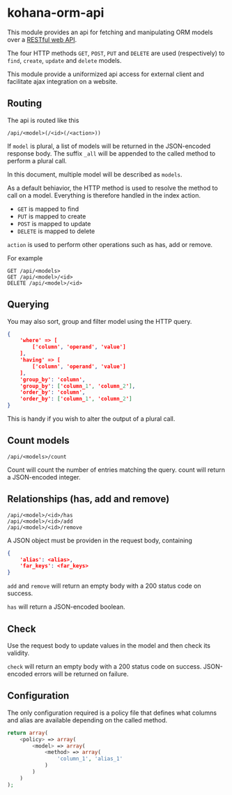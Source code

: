 kohana-orm-api
===============
This module provides an api for fetching and manipulating ORM models over a 
[RESTful web API](https://en.wikipedia.org/wiki/REST#RESTful_web_APIs). 

The four HTTP methods `GET`, `POST`, `PUT` and `DELETE` are used 
(respectively) to `find`, `create`, `update` and `delete` models.

This module provide a uniformized api access for external client and facilitate
ajax integration on a website.

Routing
--------
The api is routed like this

```
/api/<model>(/<id>(/<action>))
```
    
If `model` is plural, a list of models will be returned in the JSON-encoded 
response body. The suffix `_all` will be appended to the called method to
perform a plural call.

In this document, multiple model will be described as `models`.

As a default behiavior, the HTTP method is used to resolve the method to call on 
a model. Everything is therefore handled in the index action.

* `GET` is mapped to find
* `PUT` is mapped to create
* `POST` is mapped to update
* `DELETE` is mapped to delete

`action` is used to perform other operations such as has, add or remove.

For example
```
GET /api/<models>
GET /api/<model>/<id>
DELETE /api/<model>/<id>
```

Querying
--------
You may also sort, group and filter model using the HTTP query.

```json
{
    'where' => [
        ['column', 'operand', 'value']
    ],
    'having' => [
        ['column', 'operand', 'value']
    ],
    'group_by': 'column',
    'group_by': ['column_1', 'column_2'],
    'order_by': 'column',
    'order_by': ['column_1', 'column_2']
}
```

This is handy if you wish to alter the output of a plural call.

Count models
------------
```
/api/<models>/count
```
Count will count the number of entries matching the query.
count will return a JSON-encoded integer.

Relationships (has, add and remove)
-------------------
```
/api/<model>/<id>/has
/api/<model>/<id>/add
/api/<model>/<id>/remove
```
A JSON object must be providen in the request body, containing
```json
{
    'alias': <alias>,
    'far_keys': <far_keys>
}
```

`add` and `remove` will return an empty body with a 200 status 
code on success.

`has` will return a JSON-encoded boolean.

Check
-----
Use the request body to update values in the model and then check its validity.

`check` will return an empty body with a 200 status code on success. 
JSON-encoded errors will be returned on failure.

Configuration
-------------
The only configuration required is a policy file that defines what columns and 
alias are available depending on the called method.

```php
return array(
    <policy> => array(
        <model> => array(
            <method> => array(
                'column_1', 'alias_1'
            )
        )
    )
);
```

